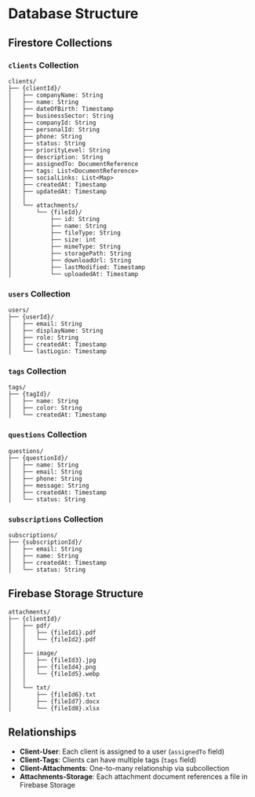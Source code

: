 # Database Structure

## Firestore Collections

### `clients` Collection
```
clients/
├── {clientId}/
│   ├── companyName: String
│   ├── name: String
│   ├── dateOfBirth: Timestamp
│   ├── businessSector: String
│   ├── companyId: String
│   ├── personalId: String
│   ├── phone: String
│   ├── status: String
│   ├── priorityLevel: String
│   ├── description: String
│   ├── assignedTo: DocumentReference
│   ├── tags: List<DocumentReference>
│   ├── socialLinks: List<Map>
│   ├── createdAt: Timestamp
│   ├── updatedAt: Timestamp
│   │
│   └── attachments/
│       └── {fileId}/
│           ├── id: String
│           ├── name: String
│           ├── fileType: String
│           ├── size: int
│           ├── mimeType: String
│           ├── storagePath: String
│           ├── downloadUrl: String
│           ├── lastModified: Timestamp
│           └── uploadedAt: Timestamp
```

### `users` Collection
```
users/
├── {userId}/
│   ├── email: String
│   ├── displayName: String
│   ├── role: String
│   ├── createdAt: Timestamp
│   └── lastLogin: Timestamp
```

### `tags` Collection
```
tags/
├── {tagId}/
│   ├── name: String
│   ├── color: String
│   └── createdAt: Timestamp
```

### `questions` Collection
```
questions/
├── {questionId}/
│   ├── name: String
│   ├── email: String
│   ├── phone: String
│   ├── message: String
│   ├── createdAt: Timestamp
│   └── status: String
```

### `subscriptions` Collection
```
subscriptions/
├── {subscriptionId}/
│   ├── email: String
│   ├── name: String
│   ├── createdAt: Timestamp
│   └── status: String
```

## Firebase Storage Structure

```
attachments/
├── {clientId}/
│   ├── pdf/
│   │   ├── {fileId1}.pdf
│   │   └── {fileId2}.pdf
│   │
│   ├── image/
│   │   ├── {fileId3}.jpg
│   │   ├── {fileId4}.png
│   │   └── {fileId5}.webp
│   │
│   └── txt/
│       ├── {fileId6}.txt
│       ├── {fileId7}.docx
│       └── {fileId8}.xlsx
```

## Relationships

- **Client-User**: Each client is assigned to a user (`assignedTo` field)
- **Client-Tags**: Clients can have multiple tags (`tags` field)
- **Client-Attachments**: One-to-many relationship via subcollection
- **Attachments-Storage**: Each attachment document references a file in Firebase Storage
